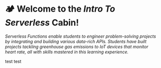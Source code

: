 # :camping: Welcome to the *Intro To Serverless* Cabin!

*Serverless Functions enable students to engineer problem-solving projects by integrating and building various data-rich APIs. Students have built projects tackling greenhouse gas emissions to IoT devices that monitor heart rate, all with skills mastered in this learning experience.*

test
test
